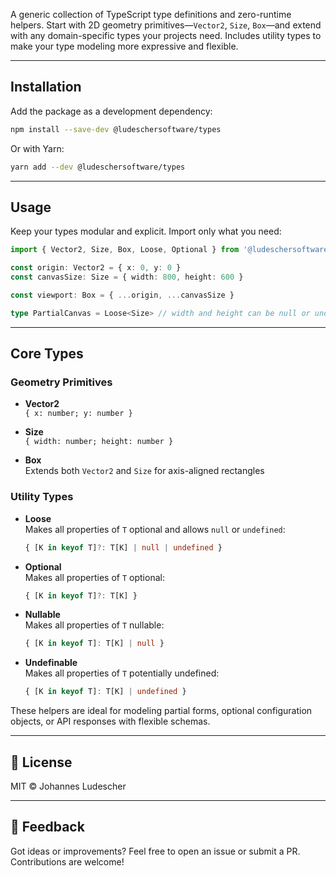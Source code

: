A generic collection of TypeScript type definitions and zero-runtime helpers. Start with 2D geometry primitives—`Vector2`, `Size`, `Box`—and extend with any domain-specific types your projects need. Includes utility types to make your type modeling more expressive and flexible.

---

## Installation

Add the package as a development dependency:

```bash
npm install --save-dev @ludeschersoftware/types
```

Or with Yarn:

```bash
yarn add --dev @ludeschersoftware/types
```

---

## Usage

Keep your types modular and explicit. Import only what you need:

```ts
import { Vector2, Size, Box, Loose, Optional } from '@ludeschersoftware/types'

const origin: Vector2 = { x: 0, y: 0 }
const canvasSize: Size = { width: 800, height: 600 }

const viewport: Box = { ...origin, ...canvasSize }

type PartialCanvas = Loose<Size> // width and height can be null or undefined
```

---

## Core Types

### Geometry Primitives

- **Vector2**  
  `{ x: number; y: number }`  

- **Size**  
  `{ width: number; height: number }`  

- **Box**  
  Extends both `Vector2` and `Size` for axis-aligned rectangles  

### Utility Types

- **Loose<T>**  
  Makes all properties of `T` optional and allows `null` or `undefined`:  
  ```ts
  { [K in keyof T]?: T[K] | null | undefined }
  ```

- **Optional<T>**  
  Makes all properties of `T` optional:  
  ```ts
  { [K in keyof T]?: T[K] }
  ```

- **Nullable<T>**  
  Makes all properties of `T` nullable:  
  ```ts
  { [K in keyof T]: T[K] | null }
  ```

- **Undefinable<T>**  
  Makes all properties of `T` potentially undefined:  
  ```ts
  { [K in keyof T]: T[K] | undefined }
  ```

These helpers are ideal for modeling partial forms, optional configuration objects, or API responses with flexible schemas.

---

## 🧼 License

MIT © Johannes Ludescher

---

## 💬 Feedback

Got ideas or improvements? Feel free to open an issue or submit a PR. Contributions are welcome!